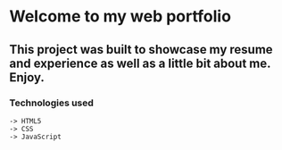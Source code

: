 # Welcome to my web portfolio

## This project was built to showcase my resume and experience as well as a little bit about me. Enjoy.

### Technologies used
    -> HTML5
    -> CSS
    -> JavaScript

